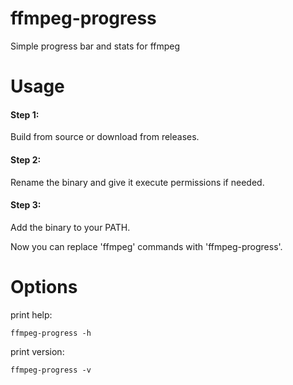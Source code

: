 # ffmpeg-progress
Simple progress bar and stats for ffmpeg

# Usage

#### Step 1:
Build from source or download from releases.

#### Step 2:
Rename the binary and give it execute permissions if needed.

#### Step 3:
Add the binary to your PATH.

Now you can replace 'ffmpeg' commands with 'ffmpeg-progress'.

# Options
print help:
```terminal
ffmpeg-progress -h
```
print version:
```terminal
ffmpeg-progress -v
```
